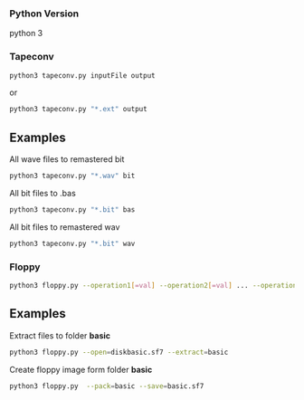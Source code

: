 ### Python Version

python 3

### Tapeconv

```bash
python3 tapeconv.py inputFile output
```
or 
```bash
python3 tapeconv.py "*.ext" output
```

## Examples

All wave files  to remastered bit

```bash
python3 tapeconv.py "*.wav" bit
```

All bit files to .bas

```bash
python3 tapeconv.py "*.bit" bas
```

All bit files to remastered wav

```bash
python3 tapeconv.py "*.bit" wav
```

### Floppy
```bash
python3 floppy.py --operation1[=val] --operation2[=val] ... --operationN[=val]
```


## Examples
Extract files to folder **basic**
```bash
python3 floppy.py --open=diskbasic.sf7 --extract=basic
```

Create floppy image form folder **basic**
```bash
python3 floppy.py  --pack=basic --save=basic.sf7
```
